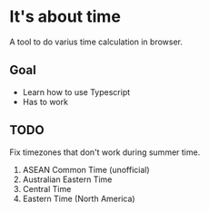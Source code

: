 # It's about time
A tool to do varius time calculation in browser.  

## Goal
* Learn how to use Typescript
* Has to work

## TODO
Fix timezones that don't work during summer time.
1. ASEAN Common Time (unofficial)  
2. Australian Eastern Time
3. Central Time
4. Eastern Time (North America)
